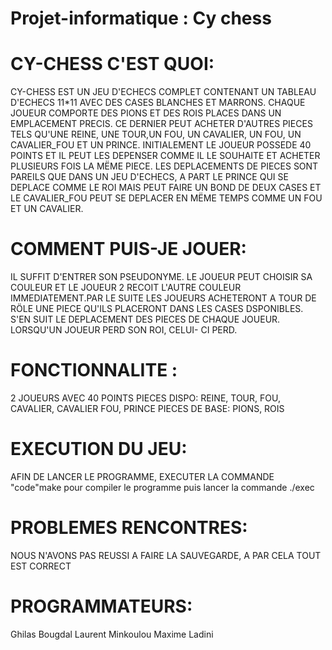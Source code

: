# Projet-informatique : Cy chess

# CY-CHESS C'EST QUOI: 
CY-CHESS EST UN JEU D'ECHECS COMPLET CONTENANT UN TABLEAU D'ECHECS 11*11 AVEC DES CASES BLANCHES ET MARRONS. CHAQUE JOUEUR COMPORTE DES PIONS ET DES ROIS PLACES DANS UN EMPLACEMENT PRECIS. CE DERNIER PEUT ACHETER D'AUTRES PIECES TELS QU'UNE REINE, UNE TOUR,UN FOU, UN CAVALIER, UN FOU, UN CAVALIER_FOU ET UN PRINCE. INITIALEMENT LE JOUEUR POSSEDE 40 POINTS ET IL PEUT LES DEPENSER COMME IL LE SOUHAITE ET ACHETER PLUSIEURS FOIS LA MËME PIECE.
LES DEPLACEMENTS DE PIECES SONT PAREILS QUE DANS UN JEU D'ECHECS, A PART LE PRINCE QUI SE DEPLACE COMME LE ROI MAIS PEUT FAIRE UN BOND DE DEUX CASES ET LE CAVALIER_FOU PEUT SE DEPLACER EN MËME TEMPS COMME UN FOU ET UN CAVALIER.


# COMMENT PUIS-JE JOUER:
IL SUFFIT D'ENTRER SON PSEUDONYME. LE JOUEUR PEUT CHOISIR SA COULEUR ET LE JOUEUR 2 RECOIT L'AUTRE COULEUR IMMEDIATEMENT.PAR LE SUITE LES JOUEURS ACHETERONT A TOUR DE RÖLE UNE PIECE QU'ILS PLACERONT DANS LES CASES DSPONIBLES. S'EN SUIT LE DEPLACEMENT DES PIECES DE CHAQUE JOUEUR. LORSQU'UN JOUEUR PERD SON ROI, CELUI- CI PERD.


# FONCTIONNALITE :
2 JOUEURS AVEC 40 POINTS 
PIECES DISPO: REINE, TOUR, FOU, CAVALIER, CAVALIER FOU, PRINCE
PIECES DE BASE: PIONS, ROIS


# EXECUTION DU JEU:
AFIN DE LANCER LE PROGRAMME, EXECUTER LA COMMANDE "code"make pour compiler le programme puis lancer la commande ./exec

# PROBLEMES RENCONTRES:
NOUS N'AVONS PAS REUSSI A FAIRE LA SAUVEGARDE, A PAR CELA TOUT EST CORRECT


# PROGRAMMATEURS:
Ghilas Bougdal
Laurent Minkoulou
Maxime Ladini

